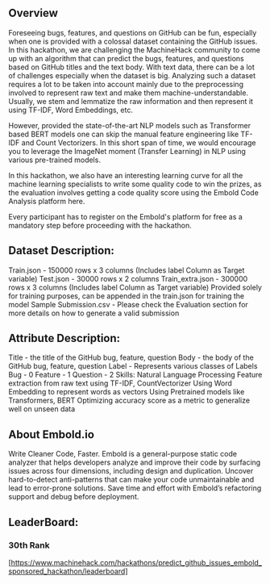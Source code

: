 ## Overview
Foreseeing bugs, features, and questions on GitHub can be fun, especially when one is provided with a colossal dataset containing the GitHub issues. In this hackathon, we are challenging the MachineHack community to come up with an algorithm that can predict the bugs, features, and questions based on GitHub titles and the text body. With text data, there can be a lot of challenges especially when the dataset is big.  Analyzing such a dataset requires a lot to be taken into account mainly due to the preprocessing involved to represent raw text and make them machine-understandable. Usually, we stem and lemmatize the raw information and then represent it using TF-IDF, Word Embeddings, etc. 

However, provided the state-of-the-art NLP models such as Transformer based BERT models one can skip the manual feature engineering like TF-IDF and Count Vectorizers. In this short span of time, we would encourage you to leverage the ImageNet moment (Transfer Learning) in NLP using various pre-trained models.

In this hackathon, we also have an interesting learning curve for all the machine learning specialists to write some quality code to win the prizes, as the evaluation involves getting a code quality score using the Embold Code Analysis platform here.  

Every participant has to register on the Embold's platform for free as a mandatory step before proceeding with the hackathon.

## Dataset Description:
Train.json - 150000 rows x 3 columns (Includes label Column as Target variable)
Test.json - 30000 rows x 2 columns
Train_extra.json - 300000 rows x 3 columns (Includes label Column as Target variable)
Provided solely for training purposes, can be appended in the train.json for training the model
Sample Submission.csv - Please check the Evaluation section for more details on how to generate a valid submission

## Attribute Description:
Title - the title of the GitHub bug, feature, question
Body - the body of the GitHub bug, feature, question
Label - Represents various classes of Labels
Bug - 0
Feature - 1
Question - 2
Skills:
Natural Language Processing
Feature extraction from raw text using TF-IDF, CountVectorizer
Using Word Embedding to represent words as vectors
Using Pretrained models like Transformers, BERT
Optimizing accuracy score as a metric to generalize well on unseen data
 
## About Embold.io
Write Cleaner Code, Faster.
Embold is a general-purpose static code analyzer that helps developers analyze and improve their code by surfacing issues across four dimensions, including design and duplication. Uncover hard-to-detect anti-patterns that can make your code unmaintainable and lead to error-prone solutions. Save time and effort with Embold’s refactoring support and debug before deployment.

## LeaderBoard:
### 30th Rank
[https://www.machinehack.com/hackathons/predict_github_issues_embold_sponsored_hackathon/leaderboard]
